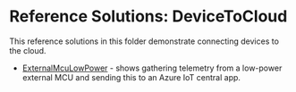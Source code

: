 # Reference Solutions: DeviceToCloud

This reference solutions in this folder demonstrate connecting devices to the cloud.

* [ExternalMcuLowPower](ExternalMcuLowPower) - shows gathering telemetry from a low-power external MCU and sending this to an Azure IoT central app.
